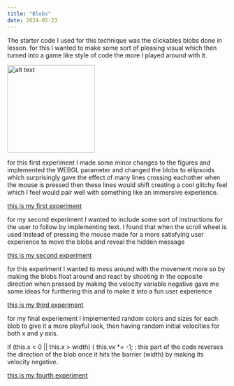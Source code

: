 ```yaml
---
title: "Blobs"
date: 2024-05-23
---
```


<p>The starter code I used for this technique was the clickables blobs done in lesson. for this I wanted to make some sort of pleasing visual which then turned into a game like style of code the more I played around with it.</p>
<img src= "/Coding-Blog/images/blobexpo1.png" alt="alt text" width="200">
<p>for this first experiment I made some minor changes to the figures and implemented the WEBGL parameter and changed the blobs to ellipsoids which surprisingly gave the effect of many lines crossing eachother when the mouse is pressed then these lines would shift creating a cool glitchy feel which I feel would pair well with something like an immersive experience.</p>

[this is my first experiment](/Coding-Blog/codeExperiments/blob-expo1/index.html)
<p>for my second experiment I wanted to include some sort of instructions for the user to follow by implementing text. I found that when the scroll wheel is used instead of pressing the mouse made for a more satisfying user experience to move the blobs and reveal the hidden message</p>

[this is my second experiment](/Coding-Blog/codeExperiments/blob-expo2/index.html)

<p>for this experiment I wanted to mess around with the movement more so by making the blobs float around and react by shooting in the opposite direction when pressed by making the velocity variable negative gave me some ideas for furthering this and to make it into a fun user experience</p>

[this is my third experiment](/Coding-Blog/codeExperiments/blob-expo3/index.html)

<p>for my final experiement I implemented random colors and sizes for each blob to give it a more playful look, then having random initial velocities for both x and y axis. 

if (this.x < 0 || this.x > width) { this.vx *= -1; : this part of the code reverses the direction of the blob once it hits the barrier (width) by making its velocity negative.</p>

[this is my fourth experiment](/Coding-Blog/codeExperiments/blob-expofinal/index.html)

